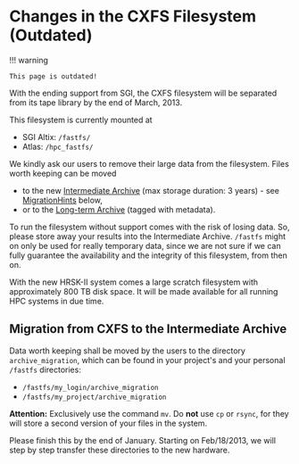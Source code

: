# Changes in the CXFS Filesystem (Outdated)

!!! warning

    This page is outdated!

With the ending support from SGI, the CXFS filesystem will be separated from its tape library by
the end of March, 2013.

This filesystem is currently mounted at

* SGI Altix: `/fastfs/`
* Atlas: `/hpc_fastfs/`

We kindly ask our users to remove their large data from the filesystem.
Files worth keeping can be moved

* to the new [Intermediate Archive](../data_lifecycle/intermediate_archive.md) (max storage
    duration: 3 years) - see
    [MigrationHints](#migration-from-cxfs-to-the-intermediate-archive) below,
* or to the [Long-term Archive](../data_lifecycle/longterm_preservation.md) (tagged with
    metadata).

To run the filesystem without support comes with the risk of losing data. So, please store away
your results into the Intermediate Archive. `/fastfs` might on only be used for really temporary
data, since we are not sure if we can fully guarantee the availability and the integrity of this
filesystem, from then on.

With the new HRSK-II system comes a large scratch filesystem with approximately 800 TB disk space.
It will be made available for all running HPC systems in due time.

## Migration from CXFS to the Intermediate Archive

Data worth keeping shall be moved by the users to the directory
`archive_migration`, which can be found in your project's and your
personal `/fastfs` directories:

* `/fastfs/my_login/archive_migration`
* `/fastfs/my_project/archive_migration`

**Attention:** Exclusively use the command `mv`. Do **not** use `cp` or `rsync`, for they will store
a second version of your files in the system.

Please finish this by the end of January. Starting on Feb/18/2013, we will step by step transfer
these directories to the new hardware.
